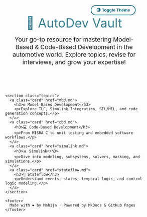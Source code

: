 <!DOCTYPE html>
<html lang="en" data-theme="light">
<head>
  <meta charset="UTF-8" />
  <meta name="viewport" content="width=device-width, initial-scale=1.0"/>
  <title>AutoDev Vault</title>
  <style>
    :root {
      --bg-light: #f7f9fc;
      --card-light: #ffffff;
      --text-light: #222;
      --accent: #005f73;

      --bg-dark: #1e1e2f;
      --card-dark: #2e2e3e;
      --text-dark: #f0f0f0;
      --accent-dark: #00b4d8;
    }

    html[data-theme="light"] {
      --bg: var(--bg-light);
      --card: var(--card-light);
      --text: var(--text-light);
      --accent: var(--accent);
    }

    html[data-theme="dark"] {
      --bg: var(--bg-dark);
      --card: var(--card-dark);
      --text: var(--text-dark);
      --accent: var(--accent-dark);
    }

    body {
      margin: 0;
      font-family: 'Segoe UI', sans-serif;
      background-color: var(--bg);
      color: var(--text);
      transition: background-color 0.3s ease, color 0.3s ease;
    }

    .container {
      max-width: 1200px;
      margin: 0 auto;
      padding: 2rem;
    }

    header {
      text-align: center;
      padding: 3rem 1rem 2rem;
      position: relative;
    }

    .logo {
      font-size: 2.5rem;
      color: var(--accent);
      animation: pulse 1.5s infinite alternate;
    }

    @keyframes pulse {
      from {
        transform: scale(1);
        opacity: 0.8;
      }
      to {
        transform: scale(1.05);
        opacity: 1;
      }
    }

    header p {
      font-size: 1.2rem;
      max-width: 700px;
      margin: 1rem auto 0;
    }

    .dark-toggle {
      position: absolute;
      top: 1rem;
      right: 1.5rem;
      background: none;
      border: 2px solid var(--accent);
      border-radius: 20px;
      padding: 0.4rem 1rem;
      cursor: pointer;
      color: var(--accent);
      font-weight: bold;
      transition: background 0.3s, color 0.3s;
    }

    .dark-toggle:hover {
      background: var(--accent);
      color: #fff;
    }

    .topics {
      display: grid;
      grid-template-columns: repeat(auto-fit, minmax(250px, 1fr));
      gap: 1.5rem;
      margin-top: 3rem;
    }

    .card {
      background-color: var(--card);
      border-radius: 15px;
      padding: 1.5rem;
      box-shadow: 0 4px 10px rgba(0,0,0,0.05);
      transition: transform 0.3s ease, box-shadow 0.3s ease;
      cursor: pointer;
      text-decoration: none;
      color: inherit;
    }

    .card:hover {
      transform: translateY(-5px);
      box-shadow: 0 10px 20px rgba(0,0,0,0.1);
    }

    .card h3 {
      color: var(--accent);
      margin-bottom: 0.5rem;
    }

    .card p {
      font-size: 0.95rem;
    }

    footer {
      text-align: center;
      padding: 2rem 1rem;
      font-size: 0.85rem;
      color: #777;
    }
  </style>
</head>
<body>
  <div class="container">
    <header>
      <div class="logo">🚗 AutoDev Vault</div>
      <p>Your go-to resource for mastering Model-Based & Code-Based Development in the automotive world. Explore topics, revise for interviews, and grow your expertise!</p>
      <button class="dark-toggle" onclick="toggleTheme()">🌗 Toggle Theme</button>
    </header>

    <section class="topics">
      <a class="card" href="mbd.md">
        <h3>⚙️ Model-Based Development</h3>
        <p>Explore TLC, Simulink Integration, SIL/MIL, and code generation concepts.</p>
      </a>
      <a class="card" href="cbd.md">
        <h3>💻 Code-Based Development</h3>
        <p>From MISRA C to unit testing and embedded software workflows.</p>
      </a>
      <a class="card" href="simulink.md">
        <h3>📊 Simulink</h3>
        <p>Dive into modeling, subsystems, solvers, masking, and simulations.</p>
      </a>
      <a class="card" href="stateflow.md">
        <h3>🔁 Stateflow</h3>
        <p>Understand events, states, temporal logic, and control logic modeling.</p>
      </a>
    </section>

    <footer>
      Made with ❤️ by Mahija · Powered by MkDocs & GitHub Pages
    </footer>
  </div>

  <script>
    function toggleTheme() {
      const html = document.documentElement;
      const current = html.getAttribute('data-theme');
      html.setAttribute('data-theme', current === 'light' ? 'dark' : 'light');
    }
  </script>
</body>
</html>
